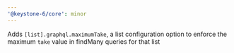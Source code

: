 ```yaml
---
'@keystone-6/core': minor
---
```


Adds `[list].graphql.maximumTake`, a list configuration option to enforce the maximum `take` value in findMany queries for that list
